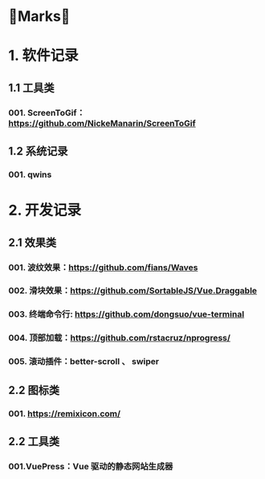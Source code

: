 # 📂Marks📂

# 1. 软件记录
## 1.1 工具类
### 001. ScreenToGif：https://github.com/NickeManarin/ScreenToGif

## 1.2 系统记录
### 001. qwins

# 2. 开发记录
## 2.1 效果类
### 001. 波纹效果：https://github.com/fians/Waves
### 002. 滑块效果：https://github.com/SortableJS/Vue.Draggable
### 003. 终端命令行: https://github.com/dongsuo/vue-terminal
### 004. 顶部加载：https://github.com/rstacruz/nprogress/
### 005. 滚动插件：better-scroll 、 swiper

## 2.2 图标类
### 001. https://remixicon.com/

## 2.2 工具类
### 001.VuePress：Vue 驱动的静态网站生成器
